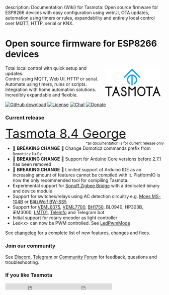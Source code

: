 description: Documentation (Wiki) for Tasmota: Open source firmware for ESP8266 devices with easy configuration using webUI, OTA updates, automation using timers or rules, expandability and entirely local control over MQTT, HTTP, serial or KNX.

# Open source firmware for ESP8266 devices

<img style="margin: 10px 10px; float:right; width:35%" src="_media/frontlogo.svg" alt="Tasmota Logo"></img>
Total local control with quick setup and updates.    
Control using MQTT, Web UI, HTTP or serial.    
Automate using timers, rules or scripts.    
Integration with home automation solutions.    
Incredibly expandable and flexible.     

[![GitHub download](https://img.shields.io/github/downloads/arendst/Tasmota/total.svg?style=flat-square&color=green)](https://github.com/arendst/Tasmota/releases/latest)
[![License](https://img.shields.io/github/license/arendst/Tasmota.svg?style=flat-square)](https://github.com/arendst/Tasmota/blob/development/LICENSE.txt)
[![Chat](https://img.shields.io/discord/479389167382691863.svg?style=flat-square&color=blueviolet)](https://discord.gg/Ks2Kzd4)
[![Donate](https://img.shields.io/badge/donate-PayPal-blue.svg?style=flat-square)](https://paypal.me/tasmota)

### Current release 
<a href="https://github.com/arendst/Tasmota/releases/tag/v8.4.0"><span style="font-size:40px;">Tasmota 8.4 George</span></a><small><span style="float:right">\*all documentation is for current release only</small></span><br>

- :rotating_light: **BREAKING CHANGE** :rotating_light: Change Domoticz commands prefix from `Domoticz` to `Dz`
- :rotating_light: **BREAKING CHANGE** :rotating_light: Support for Arduino Core versions before 2.7.1 has been removed
- :rotating_light: **BREAKING CHANGE** :rotating_light: Limited support of Arduino IDE as an increasing amount of features cannot be compiled with it. PlatformIO is now the only recommended tool for compiling Tasmota.
- Experimental support for [Sonoff Zigbee Bridge](https://templates.blakadder.com/sonoff_ZBBridge.html) with a dedicated binary and device module
- Support for switches/relays using AC detection circuitry e.g. [Moes MS-104B](https://templates.blakadder.com/moes-MS-104B.html) or [BlitzWolf BW-SS5](https://templates.blakadder.com/blitzwolf_BW-SS5.html)
- Support for [VEML6075](VEML6075), [VEML7700](VEML7700), [BH1750](BH1750), BL0940, HP303B, iEM3000, [LMT01](LMT01.md), [Teleinfo](http://hallard.me/category/tinfo/) and Telegram bot
- Initial support for rotary encoder as light controller
- Led<x\> can now be PWM controlled. See [LedPwmMode](Commands.md#ledpwmmode)

See [changelog](changelog.md) for a complete list of new features, changes and fixes.

### Join our community
See [Discord](https://discord.gg/Ks2Kzd4), [Telegram](https://t.me/tasmota) or [Community Forum](https://groups.google.com/d/forum/sonoffusers) for feedback, questions and troubleshooting.

### If you like Tasmota
<iframe src="https://ghbtns.com/github-btn.html?user=arendst&repo=tasmota&type=star&count=true" frameborder="0" scrolling="0" width="170px" height="20px"></iframe><iframe src="https://ghbtns.com/github-btn.html?user=arendst&repo=tasmota&type=fork&count=true" frameborder="0" scrolling="0" width="170px" height="20px"></iframe> 
